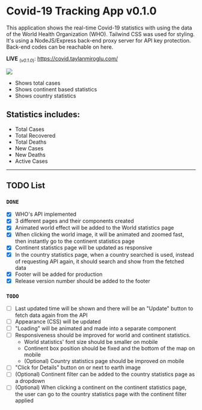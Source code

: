 # Covid-19 Tracking App v0.1.0

This application shows the real-time Covid-19 statistics with using the data of the World Health Organization (WHO). Tailwind CSS was used for styling. It's using a NodeJS/Express back-end proxy server for API key protection. Back-end codes can be reachable on here.

**LIVE** <sub>(*v0.1.0*)</sub>: https://covid.taylanmiroglu.com/

![](https://github.com/tatoline/covid-19_tracking_app/blob/master/view.gif)

- Shows total cases
- Shows continent based statistics
- Shows country statistics

## Statistics includes:
- Total Cases
- Total Recovered
- Total Deaths
- New Cases
- New Deaths
- Active Cases

---
## TODO List

### `DONE`
- [x] WHO's API implemented
- [x] 3 different pages and their components created
- [x] Animated world effect will be added to the World statistics page
- [x] When clicking the world image, it will be animated and zoomed fast, then instantly go to the continent statistics page
- [x] Continent statistics page will be updated as responsive
- [x] In the country statistics page, when a country searched is used, instead of requesting API again, it should search and show from the fetched data
- [x] Footer will be added for production
- [x] Release version number should be added to the footer

### `TODO`
- [ ] Last updated time will be shown and there will be an "Update" button to fetch data again from the API
- [ ] Appearance (CSS) will be updated
- [ ] "Loading" will be animated and made into a separate component
- [ ] Responsiveness should be improved for world and continent statistics.
  - World statistics' font size should be smaller on mobile
  - Continent box position should be fixed and the bottom of the map on mobile
  - (Optional) Country statistics page should be improved on mobile
- [ ] "Click for Details" button on or next to earth image
- [ ] (Optional) Continent filter can be added to the country statistics page as a dropdown
- [ ] (Optional) When clicking a continent on the continent statistics page, the user can go to the country statistics page with the continent filter applied